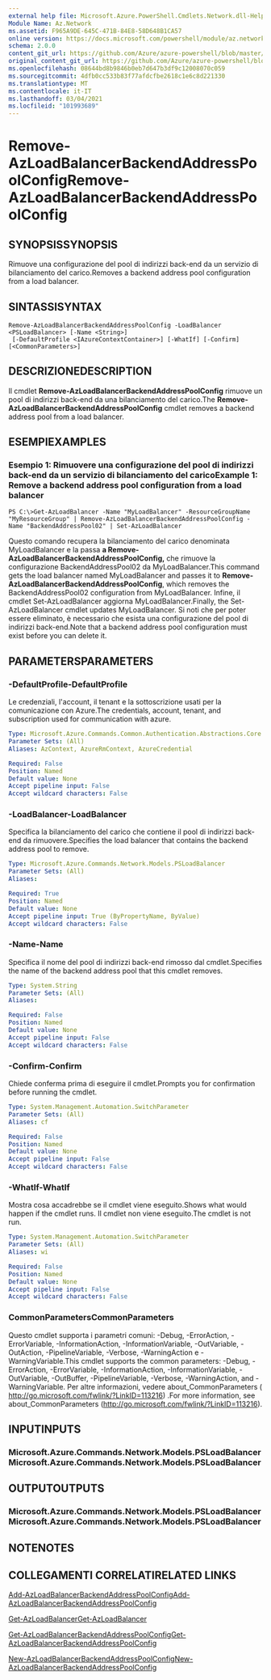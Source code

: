 ```yaml
---
external help file: Microsoft.Azure.PowerShell.Cmdlets.Network.dll-Help.xml
Module Name: Az.Network
ms.assetid: F965A9DE-645C-471B-84E8-58D648B1CA57
online version: https://docs.microsoft.com/powershell/module/az.network/remove-azloadbalancerbackendaddresspoolconfig
schema: 2.0.0
content_git_url: https://github.com/Azure/azure-powershell/blob/master/src/Network/Network/help/Remove-AzLoadBalancerBackendAddressPoolConfig.md
original_content_git_url: https://github.com/Azure/azure-powershell/blob/master/src/Network/Network/help/Remove-AzLoadBalancerBackendAddressPoolConfig.md
ms.openlocfilehash: 08644bd8b9846b0eb7d647b3df9c12008070c059
ms.sourcegitcommit: 4dfb0cc533b83f77afdcfbe2618c1e6c8d221330
ms.translationtype: MT
ms.contentlocale: it-IT
ms.lasthandoff: 03/04/2021
ms.locfileid: "101993689"
---
```

# <span data-ttu-id="c9830-101">Remove-AzLoadBalancerBackendAddressPoolConfig</span><span class="sxs-lookup"><span data-stu-id="c9830-101">Remove-AzLoadBalancerBackendAddressPoolConfig</span></span>

## <span data-ttu-id="c9830-102">SYNOPSIS</span><span class="sxs-lookup"><span data-stu-id="c9830-102">SYNOPSIS</span></span>
<span data-ttu-id="c9830-103">Rimuove una configurazione del pool di indirizzi back-end da un servizio di bilanciamento del carico.</span><span class="sxs-lookup"><span data-stu-id="c9830-103">Removes a backend address pool configuration from a load balancer.</span></span>

## <span data-ttu-id="c9830-104">SINTASSI</span><span class="sxs-lookup"><span data-stu-id="c9830-104">SYNTAX</span></span>

```
Remove-AzLoadBalancerBackendAddressPoolConfig -LoadBalancer <PSLoadBalancer> [-Name <String>]
 [-DefaultProfile <IAzureContextContainer>] [-WhatIf] [-Confirm] [<CommonParameters>]
```

## <span data-ttu-id="c9830-105">DESCRIZIONE</span><span class="sxs-lookup"><span data-stu-id="c9830-105">DESCRIPTION</span></span>
<span data-ttu-id="c9830-106">Il cmdlet **Remove-AzLoadBalancerBackendAddressPoolConfig** rimuove un pool di indirizzi back-end da una bilanciamento del carico.</span><span class="sxs-lookup"><span data-stu-id="c9830-106">The **Remove-AzLoadBalancerBackendAddressPoolConfig** cmdlet removes a backend address pool from a load balancer.</span></span>

## <span data-ttu-id="c9830-107">ESEMPI</span><span class="sxs-lookup"><span data-stu-id="c9830-107">EXAMPLES</span></span>

### <span data-ttu-id="c9830-108">Esempio 1: Rimuovere una configurazione del pool di indirizzi back-end da un servizio di bilanciamento del carico</span><span class="sxs-lookup"><span data-stu-id="c9830-108">Example 1: Remove a backend address pool configuration from a load balancer</span></span>
```
PS C:\>Get-AzLoadBalancer -Name "MyLoadBalancer" -ResourceGroupName "MyResourceGroup" | Remove-AzLoadBalancerBackendAddressPoolConfig -Name "BackendAddressPool02" | Set-AzLoadBalancer
```

<span data-ttu-id="c9830-109">Questo comando recupera la bilanciamento del carico denominata MyLoadBalancer e la passa **a Remove-AzLoadBalancerBackendAddressPoolConfig,** che rimuove la configurazione BackendAddressPool02 da MyLoadBalancer.</span><span class="sxs-lookup"><span data-stu-id="c9830-109">This command gets the load balancer named MyLoadBalancer and passes it to **Remove-AzLoadBalancerBackendAddressPoolConfig**, which removes the BackendAddressPool02 configuration from MyLoadBalancer.</span></span>
<span data-ttu-id="c9830-110">Infine, il cmdlet Set-AzLoadBalancer aggiorna MyLoadBalancer.</span><span class="sxs-lookup"><span data-stu-id="c9830-110">Finally, the Set-AzLoadBalancer cmdlet updates MyLoadBalancer.</span></span>
<span data-ttu-id="c9830-111">Si noti che per poter essere eliminato, è necessario che esista una configurazione del pool di indirizzi back-end.</span><span class="sxs-lookup"><span data-stu-id="c9830-111">Note that a backend address pool configuration must exist before you can delete it.</span></span>

## <span data-ttu-id="c9830-112">PARAMETERS</span><span class="sxs-lookup"><span data-stu-id="c9830-112">PARAMETERS</span></span>

### <span data-ttu-id="c9830-113">-DefaultProfile</span><span class="sxs-lookup"><span data-stu-id="c9830-113">-DefaultProfile</span></span>
<span data-ttu-id="c9830-114">Le credenziali, l'account, il tenant e la sottoscrizione usati per la comunicazione con Azure.</span><span class="sxs-lookup"><span data-stu-id="c9830-114">The credentials, account, tenant, and subscription used for communication with azure.</span></span>

```yaml
Type: Microsoft.Azure.Commands.Common.Authentication.Abstractions.Core.IAzureContextContainer
Parameter Sets: (All)
Aliases: AzContext, AzureRmContext, AzureCredential

Required: False
Position: Named
Default value: None
Accept pipeline input: False
Accept wildcard characters: False
```

### <span data-ttu-id="c9830-115">-LoadBalancer</span><span class="sxs-lookup"><span data-stu-id="c9830-115">-LoadBalancer</span></span>
<span data-ttu-id="c9830-116">Specifica la bilanciamento del carico che contiene il pool di indirizzi back-end da rimuovere.</span><span class="sxs-lookup"><span data-stu-id="c9830-116">Specifies the load balancer that contains the backend address pool to remove.</span></span>

```yaml
Type: Microsoft.Azure.Commands.Network.Models.PSLoadBalancer
Parameter Sets: (All)
Aliases:

Required: True
Position: Named
Default value: None
Accept pipeline input: True (ByPropertyName, ByValue)
Accept wildcard characters: False
```

### <span data-ttu-id="c9830-117">-Name</span><span class="sxs-lookup"><span data-stu-id="c9830-117">-Name</span></span>
<span data-ttu-id="c9830-118">Specifica il nome del pool di indirizzi back-end rimosso dal cmdlet.</span><span class="sxs-lookup"><span data-stu-id="c9830-118">Specifies the name of the backend address pool that this cmdlet removes.</span></span>

```yaml
Type: System.String
Parameter Sets: (All)
Aliases:

Required: False
Position: Named
Default value: None
Accept pipeline input: False
Accept wildcard characters: False
```

### <span data-ttu-id="c9830-119">-Confirm</span><span class="sxs-lookup"><span data-stu-id="c9830-119">-Confirm</span></span>
<span data-ttu-id="c9830-120">Chiede conferma prima di eseguire il cmdlet.</span><span class="sxs-lookup"><span data-stu-id="c9830-120">Prompts you for confirmation before running the cmdlet.</span></span>

```yaml
Type: System.Management.Automation.SwitchParameter
Parameter Sets: (All)
Aliases: cf

Required: False
Position: Named
Default value: None
Accept pipeline input: False
Accept wildcard characters: False
```

### <span data-ttu-id="c9830-121">-WhatIf</span><span class="sxs-lookup"><span data-stu-id="c9830-121">-WhatIf</span></span>
<span data-ttu-id="c9830-122">Mostra cosa accadrebbe se il cmdlet viene eseguito.</span><span class="sxs-lookup"><span data-stu-id="c9830-122">Shows what would happen if the cmdlet runs.</span></span> <span data-ttu-id="c9830-123">Il cmdlet non viene eseguito.</span><span class="sxs-lookup"><span data-stu-id="c9830-123">The cmdlet is not run.</span></span>

```yaml
Type: System.Management.Automation.SwitchParameter
Parameter Sets: (All)
Aliases: wi

Required: False
Position: Named
Default value: None
Accept pipeline input: False
Accept wildcard characters: False
```

### <span data-ttu-id="c9830-124">CommonParameters</span><span class="sxs-lookup"><span data-stu-id="c9830-124">CommonParameters</span></span>
<span data-ttu-id="c9830-125">Questo cmdlet supporta i parametri comuni: -Debug, -ErrorAction, -ErrorVariable, -InformationAction, -InformationVariable, -OutVariable, -OutAction, -PipelineVariable, -Verbose, -WarningAction e -WarningVariable.</span><span class="sxs-lookup"><span data-stu-id="c9830-125">This cmdlet supports the common parameters: -Debug, -ErrorAction, -ErrorVariable, -InformationAction, -InformationVariable, -OutVariable, -OutBuffer, -PipelineVariable, -Verbose, -WarningAction, and -WarningVariable.</span></span> <span data-ttu-id="c9830-126">Per altre informazioni, vedere about_CommonParameters ( http://go.microsoft.com/fwlink/?LinkID=113216) .</span><span class="sxs-lookup"><span data-stu-id="c9830-126">For more information, see about_CommonParameters (http://go.microsoft.com/fwlink/?LinkID=113216).</span></span>

## <span data-ttu-id="c9830-127">INPUT</span><span class="sxs-lookup"><span data-stu-id="c9830-127">INPUTS</span></span>

### <span data-ttu-id="c9830-128">Microsoft.Azure.Commands.Network.Models.PSLoadBalancer</span><span class="sxs-lookup"><span data-stu-id="c9830-128">Microsoft.Azure.Commands.Network.Models.PSLoadBalancer</span></span>

## <span data-ttu-id="c9830-129">OUTPUT</span><span class="sxs-lookup"><span data-stu-id="c9830-129">OUTPUTS</span></span>

### <span data-ttu-id="c9830-130">Microsoft.Azure.Commands.Network.Models.PSLoadBalancer</span><span class="sxs-lookup"><span data-stu-id="c9830-130">Microsoft.Azure.Commands.Network.Models.PSLoadBalancer</span></span>

## <span data-ttu-id="c9830-131">NOTE</span><span class="sxs-lookup"><span data-stu-id="c9830-131">NOTES</span></span>

## <span data-ttu-id="c9830-132">COLLEGAMENTI CORRELATI</span><span class="sxs-lookup"><span data-stu-id="c9830-132">RELATED LINKS</span></span>

[<span data-ttu-id="c9830-133">Add-AzLoadBalancerBackendAddressPoolConfig</span><span class="sxs-lookup"><span data-stu-id="c9830-133">Add-AzLoadBalancerBackendAddressPoolConfig</span></span>](./Add-AzLoadBalancerBackendAddressPoolConfig.md)

[<span data-ttu-id="c9830-134">Get-AzLoadBalancer</span><span class="sxs-lookup"><span data-stu-id="c9830-134">Get-AzLoadBalancer</span></span>](./Get-AzLoadBalancer.md)

[<span data-ttu-id="c9830-135">Get-AzLoadBalancerBackendAddressPoolConfig</span><span class="sxs-lookup"><span data-stu-id="c9830-135">Get-AzLoadBalancerBackendAddressPoolConfig</span></span>](./Get-AzLoadBalancerBackendAddressPoolConfig.md)

[<span data-ttu-id="c9830-136">New-AzLoadBalancerBackendAddressPoolConfig</span><span class="sxs-lookup"><span data-stu-id="c9830-136">New-AzLoadBalancerBackendAddressPoolConfig</span></span>](./New-AzLoadBalancerBackendAddressPoolConfig.md)


